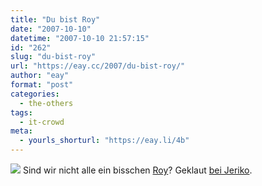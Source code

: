 ```yaml
---
title: "Du bist Roy"
date: "2007-10-10"
datetime: "2007-10-10 21:57:15"
id: "262"
slug: "du-bist-roy"
url: "https://eay.cc/2007/du-bist-roy/"
author: "eay"
format: "post"
categories:
  - the-others
tags:
  - it-crowd
meta:
  - yourls_shorturl: "https://eay.li/4b"
---
```


![](/uploads/2007/dubistroy.jpg) Sind wir nicht alle ein bisschen [Roy](//eay.cc/2007/have-you-tried-turning-it-off-and-on-again/)? Geklaut [bei Jeriko](http://www.i-jeriko.de/2007/10/09/du-bist-roy/).
